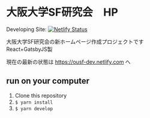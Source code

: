 # 大阪大学SF研究会　HP
Developing Site:
[![Netlify Status](https://api.netlify.com/api/v1/badges/e44cc1e0-eb86-4b1d-bc79-9553811acb76/deploy-status)](https://app.netlify.com/sites/ousf-dev/deploys)


大阪大学SF研究会の新ホームページ作成プロジェクトです  
React+GatsbyJS製

現在の最新の状態は https://ousf-dev.netlify.com へ  

## run on your computer
1. Clone this repository  
2. ```$ yarn install```
3. ```$ yarn develop```